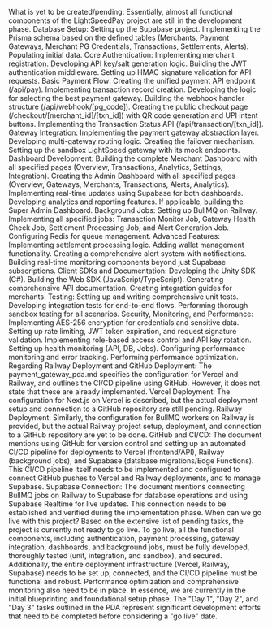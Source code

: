 What is yet to be created/pending:
Essentially, almost all functional components of the LightSpeedPay project are still in the development phase.
Database Setup:
Setting up the Supabase project.
Implementing the Prisma schema based on the defined tables (Merchants, Payment Gateways, Merchant PG Credentials, Transactions, Settlements, Alerts).
Populating initial data.
Core Authentication:
Implementing merchant registration.
Developing API key/salt generation logic.
Building the JWT authentication middleware.
Setting up HMAC signature validation for API requests.
Basic Payment Flow:
Creating the unified payment API endpoint (/api/pay).
Implementing transaction record creation.
Developing the logic for selecting the best payment gateway.
Building the webhook handler structure (/api/webhook/[pg_code]).
Creating the public checkout page (/checkout/[merchant_id]/[txn_id]) with QR code generation and UPI intent buttons.
Implementing the Transaction Status API (/api/transaction/[txn_id]).
Gateway Integration:
Implementing the payment gateway abstraction layer.
Developing multi-gateway routing logic.
Creating the failover mechanism.
Setting up the sandbox LightSpeed gateway with its mock endpoints.
Dashboard Development:
Building the complete Merchant Dashboard with all specified pages (Overview, Transactions, Analytics, Settings, Integration).
Creating the Admin Dashboard with all specified pages (Overview, Gateways, Merchants, Transactions, Alerts, Analytics).
Implementing real-time updates using Supabase for both dashboards.
Developing analytics and reporting features.
If applicable, building the Super Admin Dashboard.
Background Jobs:
Setting up BullMQ on Railway.
Implementing all specified jobs: Transaction Monitor Job, Gateway Health Check Job, Settlement Processing Job, and Alert Generation Job.
Configuring Redis for queue management.
Advanced Features:
Implementing settlement processing logic.
Adding wallet management functionality.
Creating a comprehensive alert system with notifications.
Building real-time monitoring components beyond just Supabase subscriptions.
Client SDKs and Documentation:
Developing the Unity SDK (C#).
Building the Web SDK (JavaScript/TypeScript).
Generating comprehensive API documentation.
Creating integration guides for merchants.
Testing:
Setting up and writing comprehensive unit tests.
Developing integration tests for end-to-end flows.
Performing thorough sandbox testing for all scenarios.
Security, Monitoring, and Performance:
Implementing AES-256 encryption for credentials and sensitive data.
Setting up rate limiting, JWT token expiration, and request signature validation.
Implementing role-based access control and API key rotation.
Setting up health monitoring (API, DB, Jobs).
Configuring performance monitoring and error tracking.
Performing performance optimization.
Regarding Railway Deployment and GitHub Deployment:
The payment_gateway_pda.md specifies the configuration for Vercel and Railway, and outlines the CI/CD pipeline using GitHub. However, it does not state that these are already implemented.
Vercel Deployment: The configuration for Next.js on Vercel is described, but the actual deployment setup and connection to a GitHub repository are still pending.
Railway Deployment: Similarly, the configuration for BullMQ workers on Railway is provided, but the actual Railway project setup, deployment, and connection to a GitHub repository are yet to be done.
GitHub and CI/CD: The document mentions using GitHub for version control and setting up an automated CI/CD pipeline for deployments to Vercel (frontend/API), Railway (background jobs), and Supabase (database migrations/Edge Functions). This CI/CD pipeline itself needs to be implemented and configured to connect GitHub pushes to Vercel and Railway deployments, and to manage Supabase.
Supabase Connection: The document mentions connecting BullMQ jobs on Railway to Supabase for database operations and using Supabase Realtime for live updates. This connection needs to be established and verified during the implementation phase.
When can we go live with this project?
Based on the extensive list of pending tasks, the project is currently not ready to go live.
To go live, all the functional components, including authentication, payment processing, gateway integration, dashboards, and background jobs, must be fully developed, thoroughly tested (unit, integration, and sandbox), and secured. Additionally, the entire deployment infrastructure (Vercel, Railway, Supabase) needs to be set up, connected, and the CI/CD pipeline must be functional and robust. Performance optimization and comprehensive monitoring also need to be in place.
In essence, we are currently in the initial blueprinting and foundational setup phase. The "Day 1", "Day 2", and "Day 3" tasks outlined in the PDA represent significant development efforts that need to be completed before considering a "go live" date.

